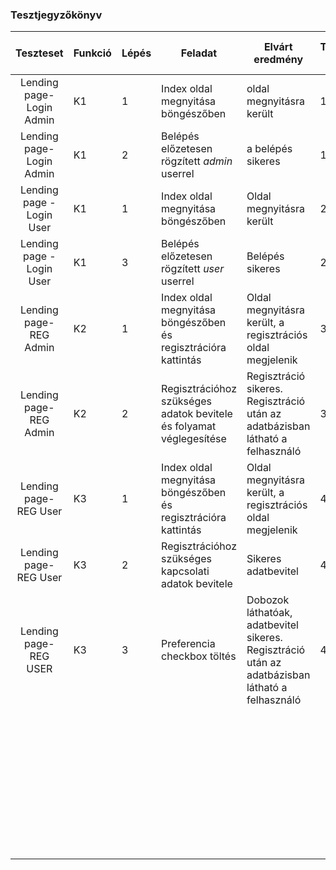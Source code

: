 

### Tesztjegyzőkönyv

|         Teszteset         | Funkció | Lépés | Feladat                                                      | Elvárt eredmény                                              | Teszteset száma | Futtató neve + dátum |
| :-----------------------: | ------- | ----- | ------------------------------------------------------------ | ------------------------------------------------------------ | --------------- | -------------------- |
| Lending page- Login Admin | K1      | 1     | Index oldal megnyitása böngészőben                           | oldal megnyitásra került                                     | 1               | Kardinál Zsófia      |
| Lending page- Login Admin | K1      | 2     | Belépés előzetesen rögzített *admin* userrel                 | a belépés sikeres                                            | 1               | Kardinál Zsófia      |
| Lending page -Login User  | K1      | 1     | Index oldal megnyitása böngészőben                           | Oldal megnyitásra került                                     | 2               | Kardinál Zsófia      |
| Lending page - Login User | K1      | 3     | Belépés előzetesen rögzített *user* userrel                  | Belépés sikeres                                              | 2               | Kardinál Zsófia      |
|  Lending page- REG Admin  | K2      | 1     | Index oldal megnyitása böngészőben és regisztrációra kattintás | Oldal megnyitásra került, a regisztrációs oldal megjelenik   | 3               | Kardinál Zsófia      |
|  Lending page- REG Admin  | K2      | 2     | Regisztrációhoz szükséges adatok bevitele és folyamat véglegesítése | Regisztráció sikeres. Regisztráció után az adatbázisban látható a felhasználó | 3               | Kardinál Zsófia      |
|  Lending page- REG User   | K3      | 1     | Index oldal megnyitása böngészőben és regisztrációra kattintás | Oldal megnyitásra került, a regisztrációs oldal megjelenik   | 4               | Kardinál Zsófia      |
|  Lending page- REG User   | K3      | 2     | Regisztrációhoz szükséges kapcsolati adatok bevitele         | Sikeres adatbevitel                                          | 4               | Kardinál Zsófia      |
|  Lending page- REG USER   | K3      | 3     | Preferencia checkbox töltés                                  | Dobozok láthatóak, adatbevitel sikeres. Regisztráció után az adatbázisban látható a felhasználó | 4               | Kardinál Zsófia      |
|                           |         |       |                                                              |                                                              |                 |                      |
|                           |         |       |                                                              |                                                              |                 |                      |
|                           |         |       |                                                              |                                                              |                 |                      |
|                           |         |       |                                                              |                                                              |                 |                      |
|                           |         |       |                                                              |                                                              |                 |                      |
|                           |         |       |                                                              |                                                              |                 |                      |
|                           |         |       |                                                              |                                                              |                 |                      |
|                           |         |       |                                                              |                                                              |                 |                      |
|                           |         |       |                                                              |                                                              |                 |                      |
|                           |         |       |                                                              |                                                              |                 |                      |
|                           |         |       |                                                              |                                                              |                 |                      |
|                           |         |       |                                                              |                                                              |                 |                      |
|                           |         |       |                                                              |                                                              |                 |                      |
|                           |         |       |                                                              |                                                              |                 |                      |
|                           |         |       |                                                              |                                                              |                 |                      |
|                           |         |       |                                                              |                                                              |                 |                      |
|                           |         |       |                                                              |                                                              |                 |                      |
|                           |         |       |                                                              |                                                              |                 |                      |
|                           |         |       |                                                              |                                                              |                 |                      |
|                           |         |       |                                                              |                                                              |                 |                      |
|                           |         |       |                                                              |                                                              |                 |                      |
|                           |         |       |                                                              |                                                              |                 |                      |
|                           |         |       |                                                              |                                                              |                 |                      |
|                           |         |       |                                                              |                                                              |                 |                      |
|                           |         |       |                                                              |                                                              |                 |                      |
|                           |         |       |                                                              |                                                              |                 |                      |
|                           |         |       |                                                              |                                                              |                 |                      |
|                           |         |       |                                                              |                                                              |                 |                      |
|                           |         |       |                                                              |                                                              |                 |                      |
|                           |         |       |                                                              |                                                              |                 |                      |
|                           |         |       |                                                              |                                                              |                 |                      |
|                           |         |       |                                                              |                                                              |                 |                      |
|                           |         |       |                                                              |                                                              |                 |                      |
|                           |         |       |                                                              |                                                              |                 |                      |
|                           |         |       |                                                              |                                                              |                 |                      |
|                           |         |       |                                                              |                                                              |                 |                      |
|                           |         |       |                                                              |                                                              |                 |                      |
|                           |         |       |                                                              |                                                              |                 |                      |
|                           |         |       |                                                              |                                                              |                 |                      |
|                           |         |       |                                                              |                                                              |                 |                      |




